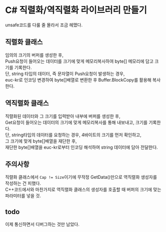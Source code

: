 # C# 직렬화/역직렬화 라이브러리 만들기
unsafe코드를 다룰 줄 몰라서 조금 헤맸다.

## 직렬화 클래스
임의의 크기의 버퍼를 생성한 후, <br/>
Push요청이 들어오는 데이터를 크기에 맞게 메모리복사하여 byte[] 메모리에 담고 크기를 기록한다. <br/>
단, string 타입의 데이터, 즉 문자열이 Push요청이 발생하는 경우, <br/>
euc-kr로 인코딩 변경하여 byte[]배열로 변환한 후 Buffer.BlockCopy를 활용해 복사한다. <br/>

## 역직렬화 클래스
직렬화된 데이터와 그 크기를 입력받아 내부에 버퍼를 생성한 후, <br/>
Get요청이 들어오는 데이터의 크기에 맞게 메모리복사를 통해 내보내고, 크기를 기록한다. <br/>
단, string타입의 데이터를 요청하는 경우, 4바이트의 크기를 먼저 확인하고, <br/>
그 크기에 맞게 byte[]배열을 재단한 후, <br/>
재단한 byte[]배열을 euc-kr로부터 인코딩 해석하여 string 데이터에 담아 전달한다. <br/>

## 주의사항
직렬화 클래스에서 ```Cap != Size```이기에 무작정 GetData()만으로 역직렬화 생성자를 작성하는 건 피했다. <br/>
C++코드에서와 마찬가지로 역직렬화 클래스의 생성자를 호출할 때 버퍼의 크기에 맞는 파라미터를 넣을 것.

## todo
이제 통신하면서 디버그하는 것만 남았다.
